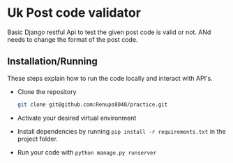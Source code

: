 
# Uk Post code validator

Basic Django restful Api to test the given post code is valid or not.
ANd needs to change the format of the post code.

## Installation/Running
These steps explain how to run the code locally and interact with API's. 

- Clone the repository

    ```bash
    git clone git@github.com:Renups8048/practice.git
    ```

- Activate your desired virtual environment

- Install dependencies by running ```pip install -r requirements.txt``` in the project folder.

- Run your code with `python manage.py runserver`